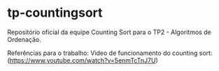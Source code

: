 # tp-countingsort
Repositório oficial da equipe Counting Sort para o TP2 - Algoritmos de Ordenação.

Referências para o trabalho:
Video de funcionamento do counting sort: (https://www.youtube.com/watch?v=5enmTcTnJ7U)
